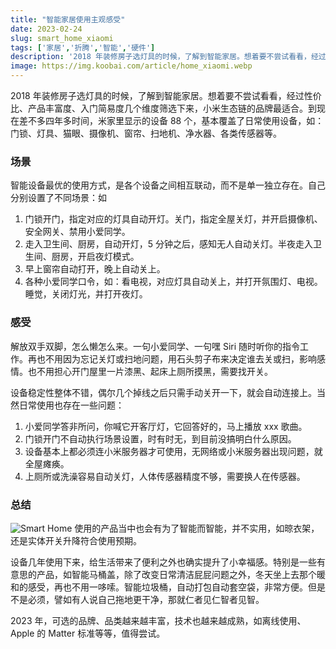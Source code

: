```yaml
---
title: "智能家居使用主观感受"
date: 2023-02-24
slug: smart_home_xiaomi
tags: ['家居','折腾','智能','硬件']
description: '2018 年装修房子选灯具的时候，了解到智能家居。想着要不尝试看看，经过性价比、产品丰富度、入门简易度几个维度筛选下来，小米生态链的品牌最适合。到现在差不多四年多时间，米家里显示的设备88个，基本覆盖了日常使用设备，如：门锁、灯具、猫眼、摄像机、窗帘、扫地机、净水器、各类传感器等。'
image: https://img.koobai.com/article/home_xiaomi.webp
---
```

2018 年装修房子选灯具的时候，了解到智能家居。想着要不尝试看看，经过性价比、产品丰富度、入门简易度几个维度筛选下来，小米生态链的品牌最适合。到现在差不多四年多时间，米家里显示的设备 88 个，基本覆盖了日常使用设备，如：门锁、灯具、猫眼、摄像机、窗帘、扫地机、净水器、各类传感器等。

### 场景

智能设备最优的使用方式，是各个设备之间相互联动，而不是单一独立存在。自己分别设置了不同场景：如

1. 门锁开门，指定对应的灯具自动开灯。关门，指定全屋关灯，并开启摄像机、安全网关、禁用小爱同学。
2. 走入卫生间、厨房，自动开灯，5 分钟之后，感知无人自动关灯。半夜走入卫生间、厨房，开启夜灯模式。
3. 早上窗帘自动打开，晚上自动关上。
4. 各种小爱同学口令，如：看电视，对应灯具自动关上，并打开氛围灯、电视。睡觉，关闭灯光，并打开夜灯。

### 感受

解放双手双脚，怎么懒怎么来。一句小爱同学、一句嘿 Siri 随时听你的指令工作。再也不用因为忘记关灯或扫地问题，用石头剪子布来决定谁去关或扫，影响感情。也不用担心开门屋里一片漆黑、起床上厕所摸黑，需要找开关。

设备稳定性整体不错，偶尔几个掉线之后只需手动关开一下，就会自动连接上。当然日常使用也存在一些问题：

1. 小爱同学答非所问，你喊它开客厅灯，它回答好的，马上播放 xxx 歌曲。
2. 门锁开门不自动执行场景设置，时有时无，到目前没搞明白什么原因。
3. 设备基本上都必须连小米服务器才可使用，无网络或小米服务器出现问题，就全屋瘫痪。
4. 上厕所或洗澡容易自动关灯，人体传感器精度不够，需要换人在传感器。

### 总结

![Smart Home](https://img.koobai.com/article/home_apple.webp)
使用的产品当中也会有为了智能而智能，并不实用，如晾衣架，还是实体开关升降符合使用预期。

设备几年使用下来，给生活带来了便利之外也确实提升了小幸福感。特别是一些有意思的产品，如智能马桶盖，除了改变日常清洁屁屁问题之外，冬天坐上去那个暖和的感受，再也不用一哆嗦。智能垃圾桶，自动打包自动套空袋，非常方便。但是不是必须，譬如有人说自己拖地更干净，那就仁者见仁智者见智。

2023 年，可选的品牌、品类越来越丰富，技术也越来越成熟，如离线使用、Apple 的 Matter 标准等等，值得尝试。
